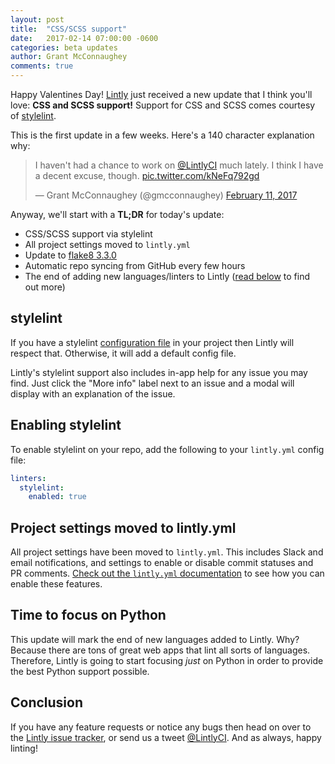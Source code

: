 ```yaml
---
layout: post
title:  "CSS/SCSS support"
date:   2017-02-14 07:00:00 -0600
categories: beta updates
author: Grant McConnaughey
comments: true
---
```


Happy Valentines Day! [Lintly](https://lintly.com) just received a new update that I think you'll love:
**CSS and SCSS support!** Support for CSS and SCSS comes courtesy of [stylelint](http://stylelint.io).

This is the first update in a few weeks. Here's a 140 character explanation why:

<blockquote class="twitter-tweet" data-lang="en"><p lang="en" dir="ltr">I haven&#39;t had a chance to work on <a href="https://twitter.com/LintlyCI">@LintlyCI</a> much lately. I think I have a decent excuse, though. <a href="https://t.co/kNeFq792gd">pic.twitter.com/kNeFq792gd</a></p>&mdash; Grant McConnaughey (@gmcconnaughey) <a href="https://twitter.com/gmcconnaughey/status/830465212759281665">February 11, 2017</a></blockquote>
<script async src="//platform.twitter.com/widgets.js" charset="utf-8"></script>

Anyway, we'll start with a **TL;DR** for today's update:

* CSS/SCSS support via stylelint
* All project settings moved to `lintly.yml`
* Update to [flake8 3.3.0](http://flake8.readthedocs.io/en/latest/release-notes/3.3.0.html)
* Automatic repo syncing from GitHub every few hours
* The end of adding new languages/linters to Lintly ([read below](#time-to-focus-on-python) to find out more)

## stylelint

If you have a stylelint [configuration file](http://stylelint.io/user-guide/configuration/) in your
project then Lintly will respect that. Otherwise, it will add a default config file.

Lintly's stylelint support also includes in-app help for any issue you may find. Just click the "More info"
label next to an issue and a modal will display with an explanation of the issue.

## Enabling stylelint

To enable stylelint on your repo, add the following to your `lintly.yml` config file:

```yaml
linters:
  stylelint:
    enabled: true
```

## Project settings moved to lintly.yml

All project settings have been moved to `lintly.yml`. This includes Slack and email notifications, and settings to enable or disable commit statuses and PR comments. [Check out the `lintly.yml` documentation](http://docs.lintly.com/#build-configuration) to see how you can enable these features.

## Time to focus on Python

This update will mark the end of new languages added to Lintly. Why? Because there are tons of great web apps that lint all sorts of languages. Therefore, Lintly is going to start focusing _just_ on Python in order to provide the best Python support possible.

## Conclusion

If you have any feature requests or notice any bugs then head on over to the
[Lintly issue tracker](https://github.com/LintlyCI/Lintly-Issues/issues), or send us a tweet
[@LintlyCI](https://twitter.com/LintlyCI). And as always, happy linting!
